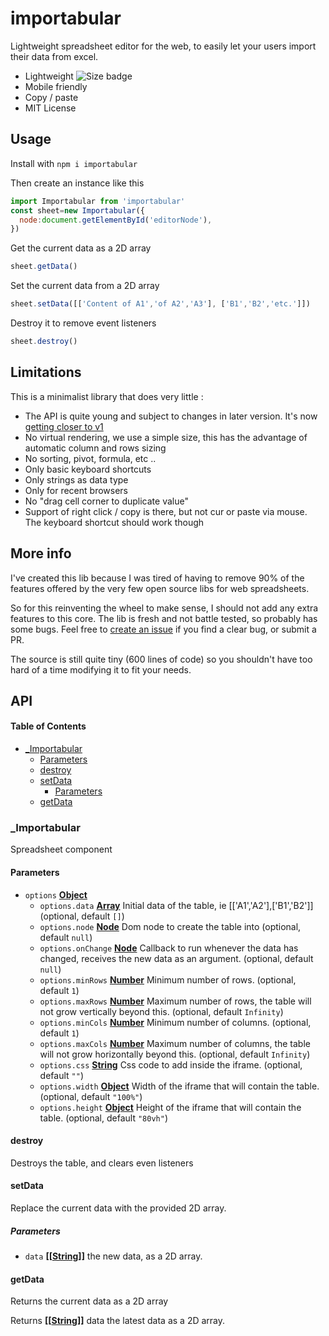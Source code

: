 # importabular

Lightweight spreadsheet editor for the web, to easily let your users import their data from excel.

-   Lightweight ![Size badge](https://badgen.net/bundlephobia/minzip/importabular?cache=600)
-   Mobile friendly
-   Copy / paste
-   MIT License

## Usage

Install with `npm i importabular`

Then create an instance like this 

```javascript
import Importabular from 'importabular'
const sheet=new Importabular({
  node:document.getElementById('editorNode'),
})
```

Get the current data as a 2D array

```javascript
sheet.getData()
```

Set the current data from a 2D array

```javascript
sheet.setData([['Content of A1','of A2','A3'], ['B1','B2','etc.']])
```

Destroy it to remove event listeners

```javascript
sheet.destroy()
```

## Limitations

This is a minimalist library that does very little :

-   The API is quite young and subject to changes in later version. It's now [getting closer to v1](https://www.npmjs.com/package/importabular)
-   No virtual rendering, we use a simple size, this has the advantage of automatic column and rows sizing
-   No sorting, pivot, formula, etc ..
-   Only basic keyboard shortcuts
-   Only strings as data type
-   Only for recent browsers
-   No "drag cell corner to duplicate value"
-   Support of right click / copy is there, but not cur or paste via mouse. The keyboard shortcut should work though

## More info

I've created this lib because I was tired of having to remove 90% of the features offered by the very few open source libs for web spreadsheets.

So for this reinventing the wheel to make sense, I should not add any extra features to this core. The lib is fresh and not battle tested, so probably has some bugs. Feel free to [create an issue](https://github.com/renanlecaro/importabular/issues/new) if you find a clear bug, or submit a PR.

The source is still quite tiny (600 lines of code) so you shouldn't have too hard of a time modifying it to fit your needs.

## API

<!-- Generated by documentation.js. Update this documentation by updating the source code. -->

#### Table of Contents

-   [\_Importabular](#_importabular)
    -   [Parameters](#parameters)
    -   [destroy](#destroy)
    -   [setData](#setdata)
        -   [Parameters](#parameters-1)
    -   [getData](#getdata)

### \_Importabular

Spreadsheet component

#### Parameters

-   `options` **[Object](https://developer.mozilla.org/docs/Web/JavaScript/Reference/Global_Objects/Object)** 
    -   `options.data` **[Array](https://developer.mozilla.org/docs/Web/JavaScript/Reference/Global_Objects/Array)** Initial data of the table, ie \[['A1','A2'],['B1','B2']] (optional, default `[]`)
    -   `options.node` **[Node](https://developer.mozilla.org/docs/Web/API/Node/nextSibling)** Dom node to create the table into (optional, default `null`)
    -   `options.onChange` **[Node](https://developer.mozilla.org/docs/Web/API/Node/nextSibling)** Callback to run whenever the data
                      has changed, receives the new data as an argument. (optional, default `null`)
    -   `options.minRows` **[Number](https://developer.mozilla.org/docs/Web/JavaScript/Reference/Global_Objects/Number)** Minimum number of rows. (optional, default `1`)
    -   `options.maxRows` **[Number](https://developer.mozilla.org/docs/Web/JavaScript/Reference/Global_Objects/Number)** Maximum number of rows, the table will not grow vertically beyond this. (optional, default `Infinity`)
    -   `options.minCols` **[Number](https://developer.mozilla.org/docs/Web/JavaScript/Reference/Global_Objects/Number)** Minimum number of columns. (optional, default `1`)
    -   `options.maxCols` **[Number](https://developer.mozilla.org/docs/Web/JavaScript/Reference/Global_Objects/Number)** Maximum number of columns, the table will not grow horizontally beyond this. (optional, default `Infinity`)
    -   `options.css` **[String](https://developer.mozilla.org/docs/Web/JavaScript/Reference/Global_Objects/String)** Css code to add inside the iframe. (optional, default `""`)
    -   `options.width` **[Object](https://developer.mozilla.org/docs/Web/JavaScript/Reference/Global_Objects/Object)** Width of the iframe that will contain the table. (optional, default `"100%"`)
    -   `options.height` **[Object](https://developer.mozilla.org/docs/Web/JavaScript/Reference/Global_Objects/Object)** Height of the iframe that will contain the table. (optional, default `"80vh"`)

#### destroy

Destroys the table, and clears even listeners

#### setData

Replace the current data with the provided 2D array.

##### Parameters

-   `data` **\[\[[String](https://developer.mozilla.org/docs/Web/JavaScript/Reference/Global_Objects/String)]]** the new data, as a 2D array.

#### getData

Returns the current data as a 2D array

Returns **\[\[[String](https://developer.mozilla.org/docs/Web/JavaScript/Reference/Global_Objects/String)]]** data the latest data as a 2D array.
